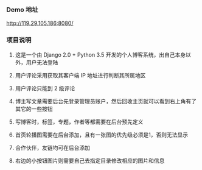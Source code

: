 ### Demo 地址
http://119.29.105.186:8080/

### 项目说明
1. 这是一个由 Django 2.0 + Python 3.5 开发的个人博客系统，出自己本身以外，用户无法登陆

2. 用户评论采用获取其客户端 IP 地址进行判断其所属地区

3. 用户评论只能到 2 级评论

4. 博主写文章需要后台先登录管理员账户，然后回收主页就可以看到右上角有了其它的一些按钮

5. 写博客时，标签，专题，作者等都需要在后台预先定义

6. 首页轮播图需要在后台添加，且有一张图的优先级必须是1，否则无法显示

7. 合作伙伴，友链均可在后台添加

8. 右边的小按钮图片则需要自己去指定目录修改相应的图片和信息

